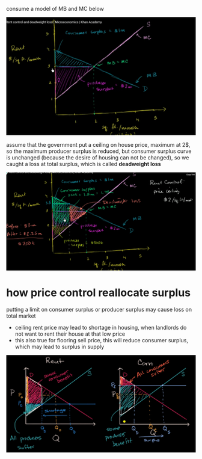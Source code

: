 consume a model of MB and MC below

![](2023-03-09-22-03-56.png)

assume that the government put a ceiling on house price, maximum at 2$, so the maximum producer surplus is reduced, but consumer surplus curve is unchanged (because the desire of housing can not be changed), so we caught a loss at total surplus, which is called **deadweight loss**

![](2023-03-09-22-06-40.png)


# how price control reallocate surplus

putting a limit on consumer surplus or producer surplus may cause loss on total market

- ceiling rent price may lead to shortage in housing, when landlords do not want to rent their house at that low price
- this also true for flooring sell price, this will reduce consumer surplus, which may lead to surplus in supply

![](2023-03-09-22-27-41.png)
